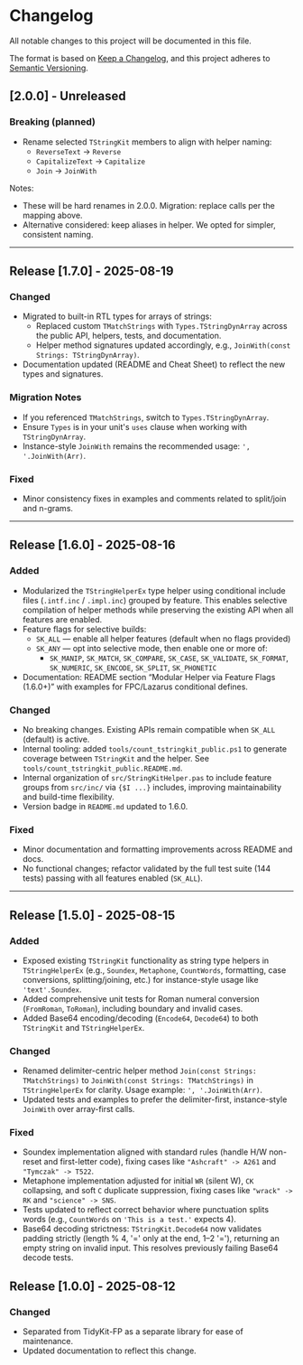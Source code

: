 # Changelog

All notable changes to this project will be documented in this file.

The format is based on [Keep a Changelog](https://keepachangelog.com/en/1.0.0/),
and this project adheres to [Semantic Versioning](https://semver.org/spec/v2.0.0.html).


## [2.0.0] - Unreleased

### Breaking (planned)

- Rename selected `TStringKit` members to align with helper naming:
  - `ReverseText` → `Reverse`
  - `CapitalizeText` → `Capitalize`
  - `Join` → `JoinWith`

Notes:
- These will be hard renames in 2.0.0. Migration: replace calls per the mapping above.
- Alternative considered: keep aliases in helper. We opted for simpler, consistent naming.

---

## Release [1.7.0] - 2025-08-19

### Changed

- Migrated to built-in RTL types for arrays of strings:
  - Replaced custom `TMatchStrings` with `Types.TStringDynArray` across the public API, helpers, tests, and documentation.
  - Helper method signatures updated accordingly, e.g., `JoinWith(const Strings: TStringDynArray)`.
- Documentation updated (README and Cheat Sheet) to reflect the new types and signatures.

### Migration Notes

- If you referenced `TMatchStrings`, switch to `Types.TStringDynArray`.
- Ensure `Types` is in your unit's `uses` clause when working with `TStringDynArray`.
- Instance-style `JoinWith` remains the recommended usage: `', '.JoinWith(Arr)`.

### Fixed

- Minor consistency fixes in examples and comments related to split/join and n-grams.

---

## Release [1.6.0] - 2025-08-16

### Added

- Modularized the `TStringHelperEx` type helper using conditional include files (`.intf.inc` / `.impl.inc`) grouped by feature. This enables selective compilation of helper methods while preserving the existing API when all features are enabled.
- Feature flags for selective builds:
  - `SK_ALL` — enable all helper features (default when no flags provided)
  - `SK_ANY` — opt into selective mode, then enable one or more of:
    - `SK_MANIP`, `SK_MATCH`, `SK_COMPARE`, `SK_CASE`, `SK_VALIDATE`, `SK_FORMAT`, `SK_NUMERIC`, `SK_ENCODE`, `SK_SPLIT`, `SK_PHONETIC`
- Documentation: README section “Modular Helper via Feature Flags (1.6.0+)” with examples for FPC/Lazarus conditional defines.

### Changed

- No breaking changes. Existing APIs remain compatible when `SK_ALL` (default) is active.
- Internal tooling: added `tools/count_tstringkit_public.ps1` to generate coverage between `TStringKit` and the helper. See `tools/count_tstringkit_public.README.md`.
 - Internal organization of `src/StringKitHelper.pas` to include feature groups from `src/inc/` via `{$I ...}` includes, improving maintainability and build-time flexibility.
 - Version badge in `README.md` updated to 1.6.0.

### Fixed

- Minor documentation and formatting improvements across README and docs.
 - No functional changes; refactor validated by the full test suite (144 tests) passing with all features enabled (`SK_ALL`).

---

## Release [1.5.0] - 2025-08-15

### Added

- Exposed existing `TStringKit` functionality as string type helpers in `TStringHelperEx` (e.g., `Soundex`, `Metaphone`, `CountWords`, formatting, case conversions, splitting/joining, etc.) for instance-style usage like `'text'.Soundex`.
- Added comprehensive unit tests for Roman numeral conversion (`FromRoman`, `ToRoman`), including boundary and invalid cases.
- Added Base64 encoding/decoding (`Encode64`, `Decode64`) to both `TStringKit` and `TStringHelperEx`.

### Changed

- Renamed delimiter-centric helper method `Join(const Strings: TMatchStrings)` to `JoinWith(const Strings: TMatchStrings)` in `TStringHelperEx` for clarity. Usage example: `', '.JoinWith(Arr)`.
- Updated tests and examples to prefer the delimiter-first, instance-style `JoinWith` over array-first calls.

### Fixed

- Soundex implementation aligned with standard rules (handle H/W non-reset and first-letter code), fixing cases like `"Ashcraft" -> A261` and `"Tymczak" -> T522`.
- Metaphone implementation adjusted for initial `WR` (silent W), `CK` collapsing, and soft `C` duplicate suppression, fixing cases like `"wrack" -> RK` and `"science" -> SNS`.
- Tests updated to reflect correct behavior where punctuation splits words (e.g., `CountWords` on `'This is a test.'` expects 4).
- Base64 decoding strictness: `TStringKit.Decode64` now validates padding strictly (length % 4, '=' only at the end, 1–2 '='), returning an empty string on invalid input. This resolves previously failing Base64 decode tests.

## Release [1.0.0] - 2025-08-12

### Changed

- Separated from TidyKit-FP as a separate library for ease of maintenance.
- Updated documentation to reflect this change.

